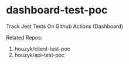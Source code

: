 # dashboard-test-poc
Track Jest Tests On Github Actions (Dashboard)

Related Repos:
1. houzyk/client-test-poc
2. houzyk/api-test-poc
